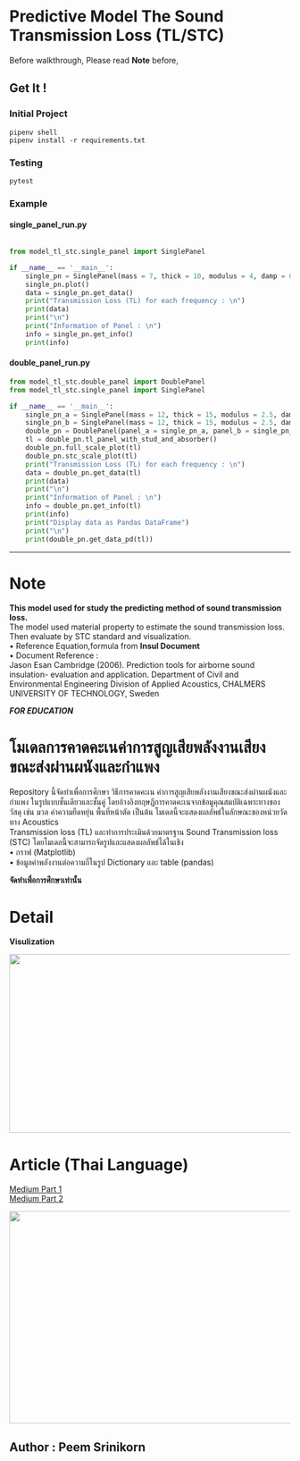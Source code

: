 # Predictive Model The Sound Transmission Loss (TL/STC) # 

Before walkthrough, Please read **Note** before,

## Get It !

### Initial Project 
```
pipenv shell 
pipenv install -r requirements.txt
```
### Testing
```
pytest 
```

### Example 
#### single_panel_run.py
```python

from model_tl_stc.single_panel import SinglePanel

if __name__ == '__main__':
    single_pn = SinglePanel(mass = 7, thick = 10, modulus = 4, damp = 0.1, width = 3, height = 4)
    single_pn.plot()
    data = single_pn.get_data()
    print("Transmission Loss (TL) for each frequency : \n")
    print(data)
    print("\n")
    print("Information of Panel : \n")
    info = single_pn.get_info()
    print(info)
```

#### double_panel_run.py
```python
from model_tl_stc.double_panel import DoublePanel
from model_tl_stc.single_panel import SinglePanel

if __name__ == '__main__':
    single_pn_a = SinglePanel(mass = 12, thick = 15, modulus = 2.5, damp = 0.1, width = 3, height = 3)
    single_pn_b = SinglePanel(mass = 12, thick = 15, modulus = 2.5, damp = 0.1, width = 3, height = 3)
    double_pn = DoublePanel(panel_a = single_pn_a, panel_b = single_pn_b, distance = 65, flow_res = 12000, spacing = 450)
    tl = double_pn.tl_panel_with_stud_and_absorber()
    double_pn.full_scale_plot(tl)
    double_pn.stc_scale_plot(tl)
    print("Transmission Loss (TL) for each frequency : \n")
    data = double_pn.get_data(tl)
    print(data)
    print("\n")
    print("Information of Panel : \n")
    info = double_pn.get_info(tl)
    print(info)
    print("Display data as Pandas DataFrame")
    print("\n")
    print(double_pn.get_data_pd(tl))
```
___

# Note


**This model used for study the predicting method of sound transmission loss.**  
The model used material property to estimate the sound transmission loss. Then evaluate by STC standard and visualization.   
• Reference Equation,formula from **Insul Document**  
• Document Reference :   
Jason Esan Cambridge (2006). Prediction tools for airborne sound insulation- evaluation and application. Department of Civil and  Environmental Engineering Division of Applied Acoustics, CHALMERS UNIVERSITY OF TECHNOLOGY, Sweden  

***FOR EDUCATION***    

# โมเดลการคาดคะเนค่าการสูญเสียพลังงานเสียงขณะส่งผ่านผนังและกำแพง #  
Repository นี้จัดทำเพื่อการศึกษา วิธีการคาดคะเน ค่าการสูญเสียพลังงานเสียงขณะส่งผ่านผนังและกำแพง ในรูปแบบชั้นเดียวและชั้นคู่ โดยอ้างอิงทฤษฎีการคาดคะเนจากข้อมูคุณสมบัติเฉพาะทางของวัสดุ เช่น มวล ค่าความยืดหยุ่น พื้นที่หน้าตัด เป็นต้น โมเดลนี้จะแสดงผลลัพธ์ในลักษณะของหน่วยวัดทาง Acoustics   
Transmission loss (TL) และทำการประเมินด้วยมาตรฐาน Sound Transmission loss (STC) โดยโมเดลนี้จะสามารถจัดรูปและแสดงผลลัพธ์ได้ในเชิง      
• กราฟ (Matplotlib)   
• ข้อมูลค่าพลังงานต่อความถี่ในรูป Dictionary และ table (pandas)     

**จัดทำเพื่อการศึกษาเท่านั้น**  

# Detail #

**Visulization**  

<img src="https://cdn-images-1.medium.com/max/1000/1*8ukywsj7mOJe_n_utts_ZQ.png" align ="bottom" height="320" width="600" ></img>


# Article (Thai Language) #  
<a href ="https://medium.com/@p.srinikorn/%E0%B8%A1%E0%B8%B2%E0%B8%A5%E0%B8%AD%E0%B8%87%E0%B9%83%E0%B8%8A%E0%B9%89-python-%E0%B8%AA%E0%B8%A3%E0%B9%89%E0%B8%B2%E0%B8%87%E0%B9%82%E0%B8%A1%E0%B9%80%E0%B8%94%E0%B8%A5-predict-%E0%B8%84%E0%B9%88%E0%B8%B2-sound-transmission-loss-tl-stc-afbf4b3ff150"> Medium Part 1 </a>   
<a href ="https://medium.com/@p.srinikorn/%E0%B8%A1%E0%B8%B2%E0%B8%A5%E0%B8%AD%E0%B8%87%E0%B9%83%E0%B8%8A%E0%B9%89-python-%E0%B8%AA%E0%B8%A3%E0%B9%89%E0%B8%B2%E0%B8%87%E0%B9%82%E0%B8%A1%E0%B9%80%E0%B8%94%E0%B8%A5-predict-%E0%B8%84%E0%B9%88%E0%B8%B2-sound-transmission-loss-tl-stc-part-2-f79d184c97ad"> Medium Part 2 </a>    

<img src="https://cdn-images-1.medium.com/max/1000/1*D2U9IBPAclPUpZpH6GvBNA.jpeg" align ="bottom" height="380" width="600"></img>  
  
## Author : Peem Srinikorn 

